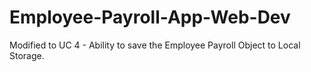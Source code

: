 # Employee-Payroll-App-Web-Dev

Modified to UC 4 - Ability to save the Employee Payroll Object to Local Storage.